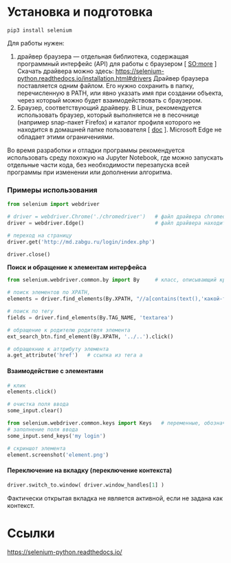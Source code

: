 # Установка и подготовка
`pip3 install selenium`

Для работы нужен:
1. драйвер браузера — отдельная библиотека, содержащая программный интерфейс (API) для работы с браузером [ [SO:more](https://stackoverflow.com/questions/54459701/what-is-selenium-and-what-is-webdriver) ]
Скачать драйвера можно здесь:
https://selenium-python.readthedocs.io/installation.html#drivers
Драйвер браузера поставляется одним файлом. Его нужно сохранить в папку, перечисленную в PATH, или явно указать имя при создании объекта, через который можно будет взаимодействовать с браузером.
2. Браузер, соответствующий драйверу.
В Linux, рекомендуется использовать браузер, который выполняется не в песочнице (например snap-пакет Firefox) и каталог профиля которого не находится в домашней папке пользователя [ [doc](https://github.com/mozilla/geckodriver/releases/tag/v0.31.0) ]. Microsoft Edge не обладает этими ограничениями. 

Во время разработки и отладки программы рекомендуется использовать среду похожую на Jupyter Notebook, где можно запускать отдельные части кода, без необходимости перезапуска всей программы при изменении или дополнении алгоритма. 


### Примеры использования
```python
from selenium import webdriver

# driver = webdriver.Chrome('./chromedriver')   # файл драйвера chromedriver находится в текущей папке
driver = webdriver.Edge()                       # файл драйвера находится в текущей папке

# переход на страницу
driver.get('http://md.zabgu.ru/login/index.php')

driver.close()
```

**Поиск и обращение к элементам интерфейса**
```python
from selenium.webdriver.common.by import By     # класс, описывающий критерии поиска элементов

# поиск элементов по XPATH, 
elements = driver.find_elements(By.XPATH, "//a[contains(text(),'какой-то текст')]")   # поиск ссылки (a), с текстом включающим ...

# поиск по тегу
fields = driver.find_elements(By.TAG_NAME, 'textarea')

# обращение к родителю родителя элемента
ext_search_btn.find_element(By.XPATH, '../..').click()

# обращекние к аттрибуту элемента
a.get_attribute('href')   # ссылка из тега a
```



#### Взаимодействие с элементами
```python
# клик
elements.click()

# очистка поля ввода
some_input.clear()

from selenium.webdriver.common.keys import Keys   # переменные, обозначающие клавиши
# заполнение поля ввода
some_input.send_keys('my login')

# скриншот элемента
element.screenshot('element.png')
```

#### Переключение на вкладку (переключение контекста)
```python
driver.switch_to.window( driver.window_handles[1] )
```
Фактически открытая вкладка не является активной, если не задана как контекст.


# Ссылки
https://selenium-python.readthedocs.io/
